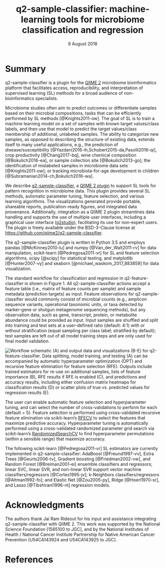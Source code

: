 ﻿---
title: 'q2-sample-classifier: machine-learning tools for microbiome classification and regression'
tags:
- microbiome
- supervised learning
- amplicon sequencing
- metagenomics
authors:
- name: Nicholas A Bokulich
  orcid: 0000-0002-1784-8935
  affiliation: 1
- name: Matthew Dillon
  orcid: 0000-0002-7713-1952
  affiliation: 1
- name: Evan Bolyen
  orcid: 0000-0002-5362-6782
  affiliation: 1
- name: Benjamin D Kaehler
  orcid: 0000-0002-5318-9551
  affiliation: 2
- name: Gavin A Huttley
  orcid: 0000-0001-7224-2074
  affiliation: 2
- name: J Gregory Caporaso
  orcid: 0000-0002-8865-1670
  affiliation: “1, 3”
affiliations:
- name: The Pathogen and Microbiome Institute, Northern Arizona University, Flagstaff, AZ, USA
  index: 1
- name: Research School of Biology, Australian National University, Canberra, Australia
  index: 2
- name: Department of Biological Sciences, Northern Arizona University, Flagstaff, AZ, USA
  index: 3
date: 8 August 2018
bibliography: references.bib
---

# Summary
q2-sample-classifier is a plugin for the [QIIME 2](https://qiime2.org/) microbiome bioinformatics platform that facilitates access, reproducibility, and interpretation of supervised learning (SL) methods for a broad audience of non-bioinformatics specialists.

Microbiome studies often aim to predict outcomes or differentiate samples based on their microbial compositions, tasks that can be efficiently performed by SL methods [@Knights2011-ow]. The goal of SL is to train a machine learning model on a set of samples with known target values/class labels, and then use that model to predict the target values/class membership of additional, unlabeled samples. The ability to categorize new samples, as opposed to describing the structure of existing data, extends itself to many useful applications, e.g., the prediction of disease/susceptibility [@Yazdani2016-ih,Schubert2015-da,Pasolli2016-qi], crop productivity [@Chang2017-bq], wine chemical composition [@Bokulich2016-ea], or sample collection site [@Bokulich2013-go]; the identification of mislabeled samples in microbiome data sets [@Knights2011-ow]; or tracking microbiota-for-age development in children [@Subramanian2014-ch,Bokulich2016-wa].

We describe [q2-sample-classifier](https://github.com/qiime2/q2-sample-classifier), a [QIIME 2 plugin](https://qiime2.org/) to support SL tools for pattern recognition in microbiome data. This plugin provides several SL methods, automatic parameter tuning, feature selection, and various learning algorithms. The visualizations generated provide portable, shareable reports, publication-ready figures, and integrated data provenance. Additionally, integration as a QIIME 2 plugin streamlines data handling and supports the use of multiple user interfaces, including a graphical user interface ([q2studio](https://github.com/qiime2/q2studio])), facilitating its use for non-expert users. The plugin is freely available under the BSD-3-Clause license at https://github.com/qiime2/q2-sample-classifier.

The q2-sample-classifier plugin is written in Python 3.5 and employs pandas [@McKinney2010-lu] and numpy [@Van_der_Walt2011-rv] for data manipulation, scikit-learn [@Pedregosa2011-vr] for SL and feature selection algorithms, scipy [@scipy] for statistical testing, and matplotlib [@Hunter2007-vy] and seaborn [@michael_waskom_2017_883859] for data visualization.

The standard workflow for classification and regression in q2-feature-classifier is shown in Figure 1. All q2-sample-classifier actions accept a feature table (i.e., matrix of feature counts per sample) and sample metadata (prediction targets) as input. Feature observations for q2-sample-classifier would commonly consist of microbial counts (e.g., amplicon sequence variants, operational taxonomic units, or taxa detected by marker-gene or shotgun metagenome sequencing methods), but any observation data, such as gene, transcript, protein, or metabolite abundance could be provided as input. Input samples are shuffled and split into training and test sets at a user-defined ratio (default: 4:1) with or without stratification (equal sampling per class label; stratified by default); test samples are left out of all model training steps and are only used for final model validation.

![Workflow schematic (A) and output data and visualizations (B-E) for q2-feature-classifier. Data splitting, model training, and testing (A) can be accompanied by automatic hyperparameter optimization (OPT) and recursive feature elimination for feature selection (RFE). Outputs include trained estimators for re-use on additional samples, lists of feature importance (B), RFE results if RFE is enabled (C), and predictions and accuracy results, including either confusion matrix heatmaps for classification results (D) or scatter plots of true vs. predicted values for regression results (E).](fig1.png)

The user can enable automatic feature selection and hyperparameter tuning, and can select the number of cross-validations to perform for each (default = 5). Feature selection is performed using cross-validated recursive feature elimination via scikit-learn’s [RFECV](http://scikit-learn.org/stable/modules/generated/sklearn.feature_selection.RFECV.html) to select the features that maximize predictive accuracy. Hyperparameter tuning is automatically performed using a cross-validated randomized parameter grid search via scikit-learn’s [RandomizedSearchCV](http://scikit-learn.org/stable/modules/generated/sklearn.model_selection.RandomizedSearchCV.html) to find hyperparameter permutations (within a sensible range) that maximize accuracy.

The following scikit-learn [@Pedregosa2011-vr] SL estimators are currently implemented in q2-sample-classifier: AdaBoost [@Freund1997-vv], Extra Trees [@Geurts2006-tv], Gradient boosting [@Friedman2002-vw], and Random Forest [@Breiman2001-ei] ensemble classifiers and regressors; linear SVC, linear SVR, and non-linear SVR support vector machine classifiers/regressors [@Cortes1995-jv]; k-Neighbors classifiers/regressors [@Altman1992-fo]; and Elastic Net [@Zou2005-py], Ridge [@Hoerl1970-sr], and Lasso [@Tibshirani1996-nt] regression models.

# Acknowledgments
The authors thank Jai Ram Rideout for his input and assistance integrating q2-sample-classifier with QIIME 2. This work was supported by the National Science Foundation [1565100 to JGC], and by the National Institutes of Health / National Cancer Institute Partnership for Native American Cancer Prevention [U54CA143924 and U54CA143925 to JGC].

# References
